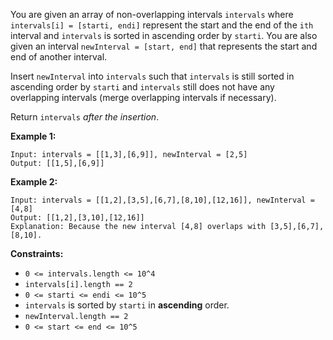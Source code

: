 You are given an array of non-overlapping intervals `intervals` where `intervals[i] = [starti, endi]` represent the start and the end of the `ith` interval and `intervals` is sorted in ascending order by `starti`. You are also given an interval `newInterval = [start, end]` that represents the start and end of another interval.

Insert `newInterval` into `intervals` such that `intervals` is still sorted in ascending order by `starti` and `intervals` still does not have any overlapping intervals (merge overlapping intervals if necessary).

Return `intervals` *after the insertion*.

**Example 1:**
```
Input: intervals = [[1,3],[6,9]], newInterval = [2,5]
Output: [[1,5],[6,9]]
```
**Example 2:**
```
Input: intervals = [[1,2],[3,5],[6,7],[8,10],[12,16]], newInterval = [4,8]
Output: [[1,2],[3,10],[12,16]]
Explanation: Because the new interval [4,8] overlaps with [3,5],[6,7],[8,10].
```
**Constraints:**
- `0 <= intervals.length <= 10^4`
- `intervals[i].length == 2`
- `0 <= starti <= endi <= 10^5`
- `intervals` is sorted by `starti` in **ascending** order.
- `newInterval.length == 2`
- `0 <= start <= end <= 10^5`